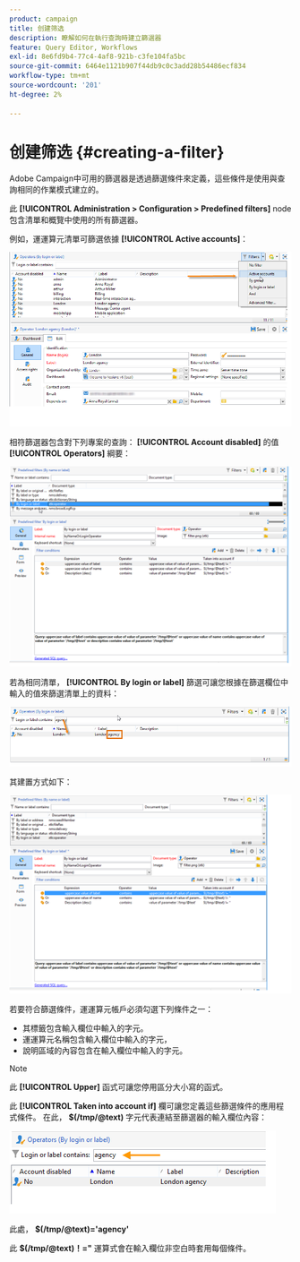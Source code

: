 ```yaml
---
product: campaign
title: 创建筛选
description: 瞭解如何在執行查詢時建立篩選器
feature: Query Editor, Workflows
exl-id: 8e6fd9b4-77c4-4af8-921b-c3fe104fa5bc
source-git-commit: 6464e1121b907f44db9c0c3add28b54486ecf834
workflow-type: tm+mt
source-wordcount: '201'
ht-degree: 2%

---
```


# 创建筛选 {#creating-a-filter}

Adobe Campaign中可用的篩選器是透過篩選條件來定義，這些條件是使用與查詢相同的作業模式建立的。

此 **[!UICONTROL Administration > Configuration > Predefined filters]** node包含清單和概覽中使用的所有篩選器。

例如，運運算元清單可篩選依據 **[!UICONTROL Active accounts]**：

![](assets/query_editor_filter_sample_1.png)

相符篩選器包含對下列專案的查詢： **[!UICONTROL Account disabled]** 的值 **[!UICONTROL Operators]** 綱要：

![](assets/query_editor_filter_sample_2.png)

若為相同清單， **[!UICONTROL By login or label]** 篩選可讓您根據在篩選欄位中輸入的值來篩選清單上的資料：

![](assets/query_editor_filter_sample_3.png)

其建置方式如下：

![](assets/query_editor_filter_sample_4.png)

若要符合篩選條件，運運算元帳戶必須勾選下列條件之一：

* 其標籤包含輸入欄位中輸入的字元。
* 運運算元名稱包含輸入欄位中輸入的字元，
* 說明區域的內容包含在輸入欄位中輸入的字元。

>[!NOTE]
>
>此 **[!UICONTROL Upper]** 函式可讓您停用區分大小寫的函式。

此 **[!UICONTROL Taken into account if]** 欄可讓您定義這些篩選條件的應用程式條件。 在此， **$(/tmp/@text)** 字元代表連結至篩選器的輸入欄位內容：

![](assets/query_editor_filter_sample_5.png)

此處， **$(/tmp/@text)=&#39;agency&#39;**

此 **$(/tmp/@text)！=&quot;** 運算式會在輸入欄位非空白時套用每個條件。
